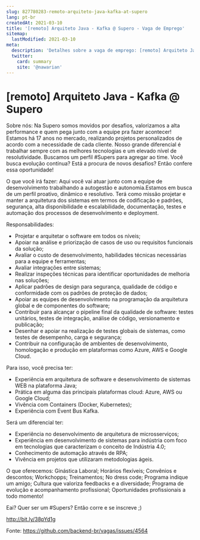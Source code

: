 ```yaml
---
slug: 827780283-remoto-arquiteto-java-kafka-at-supero
lang: pt-br
createdAt: 2021-03-10
title: '[remoto] Arquiteto Java - Kafka @ Supero - Vaga de Emprego'
sitemap:
  lastModified: 2021-03-10
meta:
  description: 'Detalhes sobre a vaga de emprego: [remoto] Arquiteto Java - Kafka @ Supero'
  twitter:
    card: summary
    site: '@nawarian'
---
```


# [remoto] Arquiteto Java - Kafka @ Supero

Sobre nós:
Na Supero somos movidos por desafios, valorizamos a alta performance e quem pega junto com a equipe pra fazer acontecer! Estamos há 17 anos no mercado, realizando projetos personalizados de acordo com a necessidade de cada cliente. Nosso grande diferencial é trabalhar sempre com as melhores tecnologias e um elevado nível de resolutividade.
Buscamos um perfil #Supers para agregar ao time. Você busca evolução contínua? Está a procura de novos desafios? Então confere essa oportunidade!

O que você irá fazer:
Aqui você vai atuar junto com a equipe de desenvolvimento trabalhando a autogestão e autonomia.Estamos em busca de um perfil proativo, dinâmico e resolutivo.
Terá como missão projetar e manter a arquitetura dos sistemas em termos de codificação e padrões, segurança, alta disponibilidade e escalabilidade, documentação, testes e automação dos processos de desenvolvimento e deployment.

Responsabilidades:
* Projetar e arquitetar o software em todos os níveis;
* Apoiar na análise e priorização de casos de uso ou requisitos funcionais da solução;
* Avaliar o custo de desenvolvimento, habilidades técnicas necessárias para a equipe e ferramentas;
* Avaliar integrações entre sistemas;
* Realizar inspeções técnicas para identificar oportunidades de melhoria nas soluções;
* Aplicar padrões de design para segurança, qualidade de código e conformidade com os padrões de proteção de dados;
* Apoiar as equipes de desenvolvimento na programação da arquitetura global e de componentes do software;
* Contribuir para alcançar o pipeline final da qualidade de software: testes unitários, testes de integração, análise de código, versionamento e publicação;
* Desenhar e apoiar na realização de testes globais de sistemas, como testes de desempenho, carga e segurança;
* Contribuir na configuração de ambientes de desenvolvimento, homologação e produção em plataformas como Azure, AWS e Google Cloud.

Para isso, você precisa ter:
* Experiência em arquitetura de software e desenvolvimento de sistemas WEB na plataforma Java;
* Prática em alguma das principais plataformas cloud: Azure, AWS ou Google Cloud;
* Vivência com Containers (Docker, Kubernetes);
* Experiência com Event Bus Kafka.

Será um diferencial ter:
* Experiência no desenvolvimento de arquitetura de microsserviços;
* Experiência em desenvolvimento de sistemas para indústria com foco em tecnologias que caracterizam o conceito de Indústria 4.0;
* Conhecimento de automação através de RPA;
* Vivência em projetos que utilizaram metodologias ágeis.

O que oferecemos:
Ginástica Laboral;
Horários flexíveis;
Convênios e descontos;
Workchopps;
Treinamentos;
No dress code;
Programa indique um amigo;
Cultura que valoriza feedbacks e a diversidade;
Programa de evolução e acompanhamento profissional;
Oportunidades profissionais a todo momento!

Eai? Quer ser um #Supers? Então corre e se inscreve ;)

http://bit.ly/38pYd1g

Fonte: https://github.com/backend-br/vagas/issues/4564
